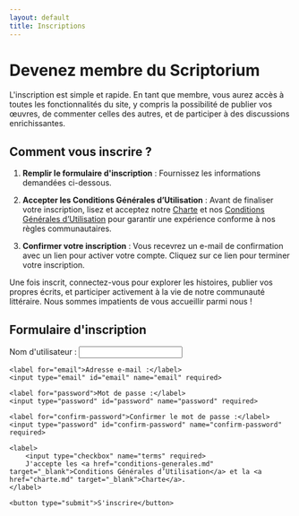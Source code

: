 ```yaml
---
layout: default
title: Inscriptions
---
```


# Devenez membre du Scriptorium

L'inscription est simple et rapide. En tant que membre, vous aurez accès à toutes les fonctionnalités du site, y compris la possibilité de publier vos œuvres, de commenter celles des autres, et de participer à des discussions enrichissantes.

## Comment vous inscrire ?

1. **Remplir le formulaire d'inscription** : Fournissez les informations demandées ci-dessous.

2. **Accepter les Conditions Générales d’Utilisation** : Avant de finaliser votre inscription, lisez et acceptez notre [Charte](charte.md) et nos [Conditions Générales d’Utilisation](conditions-generales.md) pour garantir une expérience conforme à nos règles communautaires.

3. **Confirmer votre inscription** : Vous recevrez un e-mail de confirmation avec un lien pour activer votre compte. Cliquez sur ce lien pour terminer votre inscription.

Une fois inscrit, connectez-vous pour explorer les histoires, publier vos propres écrits, et participer activement à la vie de notre communauté littéraire. Nous sommes impatients de vous accueillir parmi nous !

## Formulaire d'inscription

<form action="https://formspree.io/f/xanwgqnz" method="post">
    <label for="username">Nom d'utilisateur :</label>
    <input type="text" id="username" name="username" required>

    <label for="email">Adresse e-mail :</label>
    <input type="email" id="email" name="email" required>

    <label for="password">Mot de passe :</label>
    <input type="password" id="password" name="password" required>

    <label for="confirm-password">Confirmer le mot de passe :</label>
    <input type="password" id="confirm-password" name="confirm-password" required>

    <label>
        <input type="checkbox" name="terms" required>
        J'accepte les <a href="conditions-generales.md" target="_blank">Conditions Générales d’Utilisation</a> et la <a href="charte.md" target="_blank">Charte</a>.
    </label>

    <button type="submit">S'inscrire</button>
</form>
